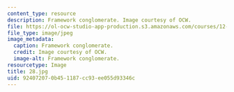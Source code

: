 ```yaml
---
content_type: resource
description: Framework conglomerate. Image courtesy of OCW.
file: https://ol-ocw-studio-app-production.s3.amazonaws.com/courses/12-110-sedimentary-geology-fall-2004/924072070b451187cc93ee055d93346c_28.jpg
file_type: image/jpeg
image_metadata:
  caption: Framework conglomerate.
  credit: Image courtesy of OCW.
  image-alt: Framework conglomerate.
resourcetype: Image
title: 28.jpg
uid: 92407207-0b45-1187-cc93-ee055d93346c
---
```

